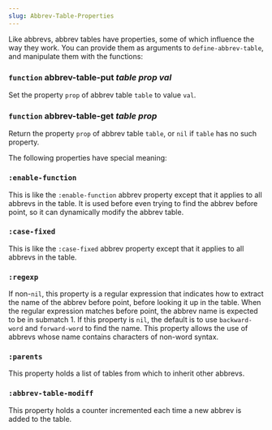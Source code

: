 ```yaml
---
slug: Abbrev-Table-Properties
---
```


Like abbrevs, abbrev tables have properties, some of which influence the way they work. You can provide them as arguments to `define-abbrev-table`, and manipulate them with the functions:

### <span className="tag function">`function`</span> **abbrev-table-put** *table prop val*

Set the property `prop` of abbrev table `table` to value `val`.

### <span className="tag function">`function`</span> **abbrev-table-get** *table prop*

Return the property `prop` of abbrev table `table`, or `nil` if `table` has no such property.

The following properties have special meaning:

### `:enable-function`

This is like the `:enable-function` abbrev property except that it applies to all abbrevs in the table. It is used before even trying to find the abbrev before point, so it can dynamically modify the abbrev table.

### `:case-fixed`

This is like the `:case-fixed` abbrev property except that it applies to all abbrevs in the table.

### `:regexp`

If non-`nil`, this property is a regular expression that indicates how to extract the name of the abbrev before point, before looking it up in the table. When the regular expression matches before point, the abbrev name is expected to be in submatch 1. If this property is `nil`, the default is to use `backward-word` and `forward-word` to find the name. This property allows the use of abbrevs whose name contains characters of non-word syntax.

### `:parents`

This property holds a list of tables from which to inherit other abbrevs.

### `:abbrev-table-modiff`

This property holds a counter incremented each time a new abbrev is added to the table.
